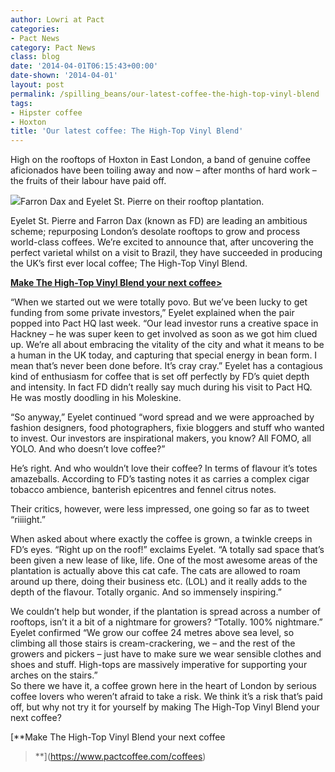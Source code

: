 ```yaml
---
author: Lowri at Pact
categories:
- Pact News
category: Pact News
class: blog
date: '2014-04-01T06:15:43+00:00'
date-shown: '2014-04-01'
layout: post
permalink: /spilling_beans/our-latest-coffee-the-high-top-vinyl-blend
tags:
- Hipster coffee
- Hoxton
title: 'Our latest coffee: The High-Top Vinyl Blend'
---
```


High on the rooftops of Hoxton in East London, a band of genuine coffee
aficionados have been toiling away and now – after months of hard work – the
fruits of their labour have paid off.

![](http://pactcoffee.files.wordpress.com/2014/04/fake.jpg?w=294)Farron Dax
and Eyelet St. Pierre on their rooftop plantation.

Eyelet St. Pierre and Farron Dax (known as FD) are leading an ambitious
scheme; repurposing London’s desolate rooftops to grow and process world-class
coffees. We’re excited to announce that, after uncovering the perfect varietal
whilst on a visit to Brazil, they have succeeded in producing the UK’s first
ever local coffee; The High-Top Vinyl Blend.

**[Make The High-Top Vinyl Blend your next
coffee>](https://www.pactcoffee.com/coffees)**

“When we started out we were totally povo. But we’ve been lucky to get funding
from some private investors,” Eyelet explained when the pair popped into Pact
HQ last week. “Our lead investor runs a creative space in Hackney – he was
super keen to get involved as soon as we got him clued up. We’re all about
embracing the vitality of the city and what it means to be a human in the UK
today, and capturing that special energy in bean form. I mean that’s never
been done before. It’s cray cray.” Eyelet has a contagious kind of enthusiasm
for coffee that is set off perfectly by FD’s quiet depth and intensity. In
fact FD didn’t really say much during his visit to Pact HQ. He was mostly
doodling in his Moleskine.

“So anyway,” Eyelet continued “word spread and we were approached by fashion
designers, food photographers, fixie bloggers and stuff who wanted to invest.
Our investors are inspirational makers, you know? All FOMO, all YOLO. And who
doesn’t love coffee?”

He’s right. And who wouldn’t love their coffee? In terms of flavour it’s totes
amazeballs. According to FD’s tasting notes it as carries a complex cigar
tobacco ambience, banterish epicentres and fennel citrus notes.

Their critics, however, were less impressed, one going so far as to tweet
“riiiight.”

When asked about where exactly the coffee is grown, a twinkle creeps in FD’s
eyes. “Right up on the roof!” exclaims Eyelet. “A totally sad space that’s
been given a new lease of like, life. One of the most awesome areas of the
plantation is actually above this cat cafe. The cats are allowed to roam
around up there, doing their business etc. (LOL) and it really adds to the
depth of the flavour. Totally organic. And so immensely inspiring.”

We couldn’t help but wonder, if the plantation is spread across a number of
rooftops, isn’t it a bit of a nightmare for growers? “Totally. 100%
nightmare.” Eyelet confirmed “We grow our coffee 24 metres above sea level, so
climbing all those stairs is cream-crackering, we – and the rest of the
growers and pickers – just have to make sure we wear sensible clothes and
shoes and stuff. High-tops are massively imperative for supporting your arches
on the stairs.”  
So there we have it, a coffee grown here in the heart of London by serious
coffee lovers who weren’t afraid to take a risk. We think it’s a risk that’s
paid off, but why not try it for yourself by making The High-Top Vinyl Blend
your next coffee?

[**Make The High-Top Vinyl Blend your next coffee
>**](https://www.pactcoffee.com/coffees)